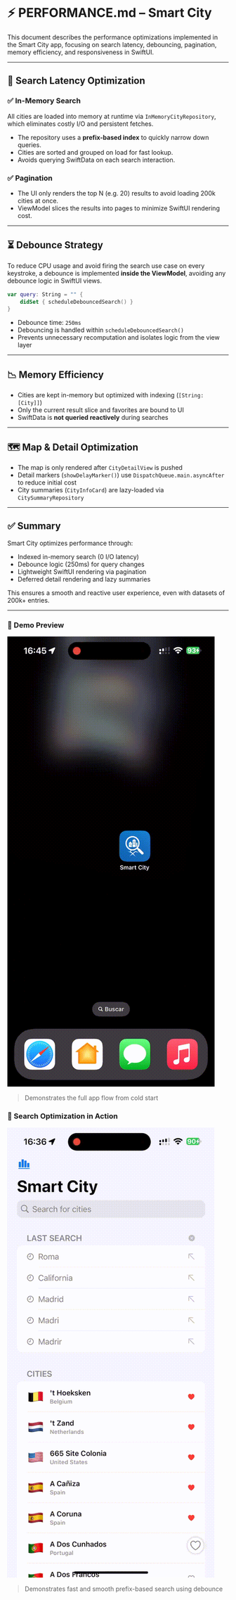 # ⚡️ PERFORMANCE.md – Smart City

This document describes the performance optimizations implemented in the Smart City app, focusing on search latency, debouncing, pagination, memory efficiency, and responsiveness in SwiftUI.

---

## 🔎 Search Latency Optimization

### ✅ In-Memory Search

All cities are loaded into memory at runtime via `InMemoryCityRepository`, which eliminates costly I/O and persistent fetches.

- The repository uses a **prefix-based index** to quickly narrow down queries.
- Cities are sorted and grouped on load for fast lookup.
- Avoids querying SwiftData on each search interaction.

### ✅ Pagination

- The UI only renders the top N (e.g. 20) results to avoid loading 200k cities at once.
- ViewModel slices the results into pages to minimize SwiftUI rendering cost.

---

## ⏳ Debounce Strategy

To reduce CPU usage and avoid firing the search use case on every keystroke, a debounce is implemented **inside the ViewModel**, avoiding any debounce logic in SwiftUI views.

```swift
var query: String = "" {
    didSet { scheduleDebouncedSearch() }
}
```

- Debounce time: `250ms`
- Debouncing is handled within `scheduleDebouncedSearch()`
- Prevents unnecessary recomputation and isolates logic from the view layer

---

## 📉 Memory Efficiency

- Cities are kept in-memory but optimized with indexing (`[String: [City]]`)
- Only the current result slice and favorites are bound to UI
- SwiftData is **not queried reactively** during searches

---

## 🗺️ Map & Detail Optimization

- The map is only rendered after `CityDetailView` is pushed
- Detail markers (`showDelayMarker()`) use `DispatchQueue.main.asyncAfter` to reduce initial cost
- City summaries (`CityInfoCard`) are lazy-loaded via `CitySummaryRepository`

---

## ✅ Summary

Smart City optimizes performance through:

- Indexed in-memory search (0 I/O latency)
- Debounce logic (250ms) for query changes
- Lightweight SwiftUI rendering via pagination
- Deferred detail rendering and lazy summaries

This ensures a smooth and reactive user experience, even with datasets of 200k+ entries.

---

### 🎥 Demo Preview

![](vid/FirstLunch.gif) 

> Demonstrates the full app flow from cold start  

### 🎥 Search Optimization in Action

![](vid/SearchPerformance.gif)

> Demonstrates fast and smooth prefix-based search using debounce  

